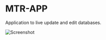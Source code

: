 # MTR-APP

Application to live update and edit databases.

![Screenshot](http://grabilla.com/07119-742927c6-7590-4c5a-b4dc-993916dd65b9.png)
